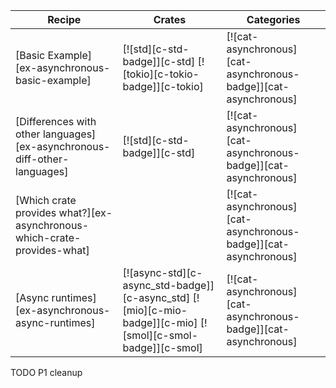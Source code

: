 | Recipe | Crates | Categories |
|--------|--------|------------|
| [Basic Example][ex-asynchronous-basic-example] | [![std][c-std-badge]][c-std] [![tokio][c-tokio-badge]][c-tokio] | [![cat-asynchronous][cat-asynchronous-badge]][cat-asynchronous] |
| [Differences with other languages][ex-asynchronous-diff-other-languages] | [![std][c-std-badge]][c-std] | [![cat-asynchronous][cat-asynchronous-badge]][cat-asynchronous] |
| [Which crate provides what?][ex-asynchronous-which-crate-provides-what] |  | [![cat-asynchronous][cat-asynchronous-badge]][cat-asynchronous] |
| [Async runtimes][ex-asynchronous-async-runtimes] | [![async-std][c-async_std-badge]][c-async_std] [![mio][c-mio-badge]][c-mio] [![smol][c-smol-badge]][c-smol] | [![cat-asynchronous][cat-asynchronous-badge]][cat-asynchronous] |

<div class="hidden">
TODO P1 cleanup
</div>
